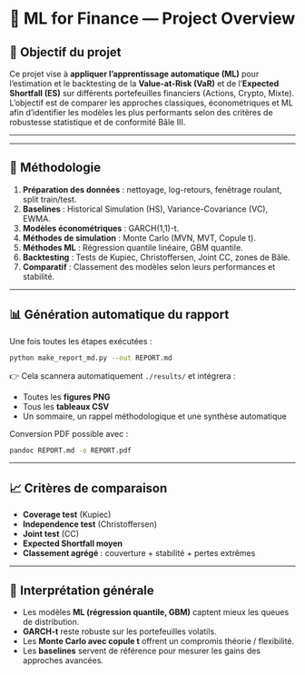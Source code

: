 # 🧠 ML for Finance — Project Overview

## 🎯 Objectif du projet
Ce projet vise à **appliquer l’apprentissage automatique (ML)** pour l’estimation et le backtesting de la **Value-at-Risk (VaR)** et de l’**Expected Shortfall (ES)** sur différents portefeuilles financiers (Actions, Crypto, Mixte).  
L’objectif est de comparer les approches classiques, économétriques et ML afin d’identifier les modèles les plus performants selon des critères de robustesse statistique et de conformité Bâle III.

---


---

## 🧮 Méthodologie
1. **Préparation des données** : nettoyage, log-retours, fenêtrage roulant, split train/test.  
2. **Baselines** : Historical Simulation (HS), Variance-Covariance (VC), EWMA.  
3. **Modèles économétriques** : GARCH(1,1)-t.  
4. **Méthodes de simulation** : Monte Carlo (MVN, MVT, Copule t).  
5. **Méthodes ML** : Régression quantile linéaire, GBM quantile.  
6. **Backtesting** : Tests de Kupiec, Christoffersen, Joint CC, zones de Bâle.  
7. **Comparatif** : Classement des modèles selon leurs performances et stabilité.

---

## 📊 Génération automatique du rapport
Une fois toutes les étapes exécutées :

```bash
python make_report_md.py --out REPORT.md
```

👉 Cela scannera automatiquement `./results/` et intégrera :
- Toutes les **figures PNG**
- Tous les **tableaux CSV**
- Un sommaire, un rappel méthodologique et une synthèse automatique

Conversion PDF possible avec :

```bash
pandoc REPORT.md -o REPORT.pdf
```

---

## 📈 Critères de comparaison
- **Coverage test** (Kupiec)  
- **Independence test** (Christoffersen)  
- **Joint test** (CC)  
- **Expected Shortfall moyen**  
- **Classement agrégé** : couverture + stabilité + pertes extrêmes

---

## 🧠 Interprétation générale
- Les modèles **ML (régression quantile, GBM)** captent mieux les queues de distribution.  
- **GARCH‑t** reste robuste sur les portefeuilles volatils.  
- Les **Monte Carlo avec copule t** offrent un compromis théorie / flexibilité.  
- Les **baselines** servent de référence pour mesurer les gains des approches avancées.
